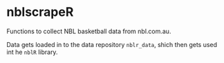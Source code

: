# nblscrapeR
Functions to collect NBL basketball data from nbl.com.au.

Data gets loaded in to the data repository `nblr_data`, shich then gets used int he `nblR` library.
